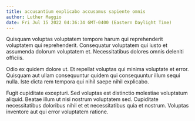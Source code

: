 ```yaml
---
title: accusantium explicabo accusamus sapiente omnis
author: Luther Maggio
date: Fri Jul 15 2022 04:36:34 GMT-0400 (Eastern Daylight Time)
---
```

Quisquam voluptas voluptatem tempore harum qui reprehenderit voluptatem qui reprehenderit. Consequatur voluptatem qui iusto et assumenda dolorum voluptatem et. Necessitatibus dolores omnis deleniti officiis.

 Odio ex quidem dolore ut. Et repellat voluptas qui minima voluptate et error. Quisquam aut ullam consequuntur quidem qui consequuntur illum sequi nulla. Iste dicta rem tempora qui nihil saepe nihil explicabo.

 Fugit cupiditate excepturi. Sed voluptas est distinctio molestiae voluptatum aliquid. Beatae illum ut nisi nostrum voluptatem sed. Cupiditate necessitatibus doloribus nihil et et necessitatibus quia et nostrum. Voluptas inventore aut qui error voluptatem ratione.